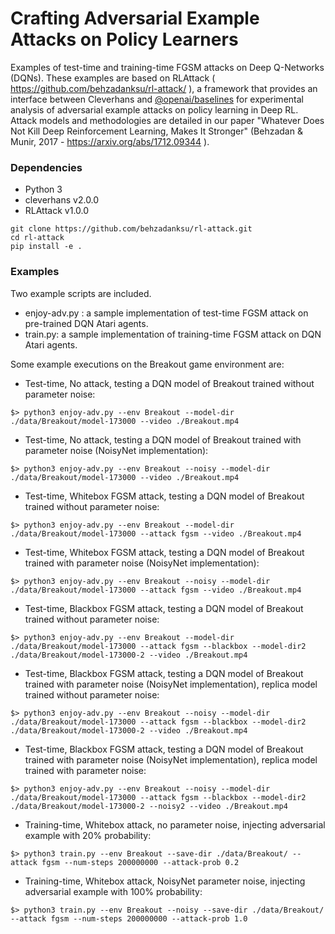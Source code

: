 # Crafting Adversarial Example Attacks on Policy Learners 
Examples of test-time and training-time FGSM attacks on Deep Q-Networks (DQNs). These examples are based on RLAttack ( https://github.com/behzadanksu/rl-attack/ ), a framework that provides an interface between Cleverhans and [@openai/baselines](https://github.com/openai/baselines) for experimental analysis of adversarial example attacks on policy learning in Deep RL. Attack models and methodologies are detailed in our paper "Whatever Does Not Kill Deep Reinforcement Learning, Makes It Stronger" (Behzadan & Munir, 2017 - https://arxiv.org/abs/1712.09344 ). 

### Dependencies
- Python 3
- cleverhans v2.0.0
- RLAttack v1.0.0

```
git clone https://github.com/behzadanksu/rl-attack.git
cd rl-attack
pip install -e .
```

### Examples
Two example scripts are included. 

- enjoy-adv.py : a sample implementation of test-time FGSM attack on pre-trained DQN Atari agents.
- train.py: a sample implementation of training-time FGSM attack on DQN Atari agents.

Some example executions on the Breakout game environment are: 

- Test-time, No attack, testing a DQN model of Breakout trained without parameter noise:

```
$> python3 enjoy-adv.py --env Breakout --model-dir ./data/Breakout/model-173000 --video ./Breakout.mp4
```

- Test-time, No attack, testing a DQN model of Breakout trained with parameter noise (NoisyNet implementation):
```
$> python3 enjoy-adv.py --env Breakout --noisy --model-dir ./data/Breakout/model-173000 --video ./Breakout.mp4
```

- Test-time, Whitebox FGSM attack, testing a DQN model of Breakout trained without parameter noise:
```
$> python3 enjoy-adv.py --env Breakout --model-dir ./data/Breakout/model-173000 --attack fgsm --video ./Breakout.mp4
```

- Test-time, Whitebox FGSM attack, testing a DQN model of Breakout trained with parameter noise (NoisyNet implementation):
```
$> python3 enjoy-adv.py --env Breakout --noisy --model-dir ./data/Breakout/model-173000 --attack fgsm --video ./Breakout.mp4
```

- Test-time, Blackbox FGSM attack, testing a DQN model of Breakout trained without parameter noise:
```
$> python3 enjoy-adv.py --env Breakout --model-dir ./data/Breakout/model-173000 --attack fgsm --blackbox --model-dir2 ./data/Breakout/model-173000-2 --video ./Breakout.mp4
```

- Test-time, Blackbox FGSM attack, testing a DQN model of Breakout trained with parameter noise (NoisyNet implementation), replica model trained without parameter noise:
```
$> python3 enjoy-adv.py --env Breakout --noisy --model-dir ./data/Breakout/model-173000 --attack fgsm --blackbox --model-dir2 ./data/Breakout/model-173000-2 --video ./Breakout.mp4
```

- Test-time, Blackbox FGSM attack, testing a DQN model of Breakout trained with parameter noise (NoisyNet implementation), replica model trained with parameter noise:
```
$> python3 enjoy-adv.py --env Breakout --noisy --model-dir ./data/Breakout/model-173000 --attack fgsm --blackbox --model-dir2 ./data/Breakout/model-173000-2 --noisy2 --video ./Breakout.mp4
```

- Training-time, Whitebox attack, no parameter noise, injecting adversarial example with 20% probability:

```
$> python3 train.py --env Breakout --save-dir ./data/Breakout/ --attack fgsm --num-steps 200000000 --attack-prob 0.2 
```

- Training-time, Whitebox attack, NoisyNet parameter noise, injecting adversarial example with 100% probability:

```
$> python3 train.py --env Breakout --noisy --save-dir ./data/Breakout/ --attack fgsm --num-steps 200000000 --attack-prob 1.0
```
